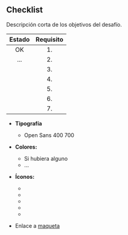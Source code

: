 ## Checklist 

Descripción corta de los objetivos del desafío.

|Estado|Requisito|
|:-------:|:------:|
|OK|1. |
|...|2. |
||3. |
||4. |
||5. |
||6. |
||7. |

* **Tipografía** 
  * Open Sans 400 700
* **Colores:**
  * Si hubiera alguno
  * ...
* **Íconos:**
  * <i class="fa-solid fa-magnifying-glass"></i>
  * <i class="fa-solid fa-video"></i>
  * <i class="fa-solid fa-plus"></i>
  * <i class="fa-regular fa-bell"></i>
  * <i class="fa-solid fa-bars"></i>

* Enlace a [maqueta](https://xd.adobe.com/spec/dcf92897-39ba-4e9a-4d25-af16b55e2c78-aac8/grid)

